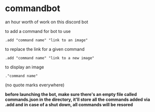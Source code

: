 # commandbot
an hour worth of work on this discord bot

to add a command for bot to use

`.add "command name" "link to an image"`

to replace the link for a given command 

`.add "command name" "link to a new image"`

to display an image

`."command name"`

(no quote marks everywhere)

**before launching the bot, make sure there's an empty file called commands.json in the directory, it'll store all the commands added via .add and in case of a shut down, all commands will be resored**
